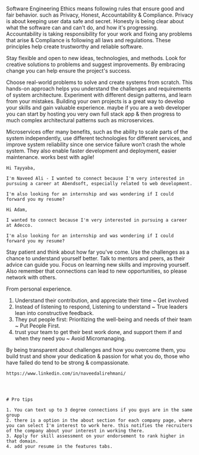 

Software Engineering Ethics means following rules that ensure good and fair behavior. such as Privacy, Honest, Accountability & Compliance.
Privacy is about keeping user data safe and secret. Honesty is being clear about what the software can and can't do, and how it's progressing. Accountability is taking responsibility for your work and fixing any problems that arise & Compliance is following all laws and regulations. 
These principles help create trustworthy and reliable software.


Stay flexible and open to new ideas, technologies, and methods. Look for creative solutions to problems and suggest improvements. By embracing change you can help ensure the project's success.


Choose real-world problems to solve and create systems from scratch. This hands-on approach helps you understand the challenges and requirements of system architecture. Experiment with different design patterns, and learn from your mistakes. Building your own projects is a great way to develop your skills and gain valuable experience.
maybe if you are a web developer you can start by hosting you very own full stack app & then progress to much complex architectural patterns such as microservices.


Microservices offer many benefits, such as the ability to scale parts of the system independently, use different technologies for different services, and improve system reliability since one service failure won’t crash the whole system. They also enable faster development and deployment, easier maintenance. works best with agile!



```
Hi Tayyaba,  
  
I'm Naveed Ali - I wanted to connect because I'm very interested in pursuing a career at Abendsoft, especially related to web development. 

I'm also looking for an internship and was wondering if I could forward you my resume?  
```


```
Hi Adam,  
  
I wanted to connect because I'm very interested in pursuing a career at Adecco.

I'm also looking for an internship and was wondering if I could forward you my resume? 
```



Stay patient and think about how far you've come. Use the challenges as a chance to understand yourself better. Talk to mentors and peers, as their advice can guide you. Focus on learning new skills and improving yourself. 
Also remember that connections can lead to new opportunities, so please network with others.



From personal experience.

1. Understand their contribution, and appreciate their time ~ Get involved
2. Instead of listening to respond, Listening to understand ~ True leaders lean into constructive feedback.
3. They put people first: Prioritizing the well-being and needs of their team ~ Put People First.
4. trust your team to get their best work done, and support them if and when they need you ~ Avoid Micromanaging.




By being transparent about challenges and how you overcome them, you build trust and show your dedication & passion for what you do, those who have failed do tend to be strong & compassionate.


```
https://www.linkedin.com/in/naveedalirehmani/
```


```



# Pro tips

1. You can text up to 3 degree connections if you guys are in the same group
2. there is a option in the about section for each company page, where you can select I'm interest to work here. this notifies the recruiters of the company about your interest in working there.
3. Apply for skill assessment on your endorsement to rank higher in that domain.
4. add your resume in the features tabs.

